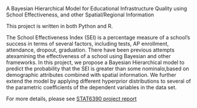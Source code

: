 A Bayesian Hierarchical Model for Educational Infrastructure Quality using School Effectiveness, and other Spatial/Regional Information

This project is written in both Python and R.

The  School  Effectiveness  Index  (SEI)  is  a  percentage  measure  of  a  school’s  success  in  terms  of  several  factors, including tests, AP enrollment, attendance, dropout, graduation.  There have been previous attempts atexamining the effectiveness of a school using Bayesian and other frameworks.  In this project,  we propose a Bayesian Hierarchical model to predict the probability that the SEI is greater than some nominalα,based on demographic attributes combined with spatial information.  We further extend the model by applying different hyperprior distributions to several of the parametric coefficients of the dependent variables in the data set.

For more details, please see [STAT6390 project report](STAT6390_project_report.pdf)
